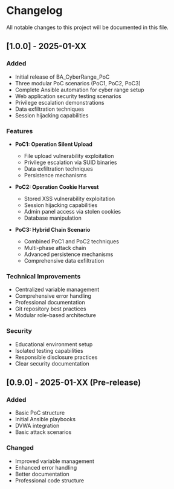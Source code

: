 # Changelog

All notable changes to this project will be documented in this file.

## [1.0.0] - 2025-01-XX

### Added
- Initial release of BA_CyberRange_PoC
- Three modular PoC scenarios (PoC1, PoC2, PoC3)
- Complete Ansible automation for cyber range setup
- Web application security testing scenarios
- Privilege escalation demonstrations
- Data exfiltration techniques
- Session hijacking capabilities

### Features
- **PoC1: Operation Silent Upload**
  - File upload vulnerability exploitation
  - Privilege escalation via SUID binaries
  - Data exfiltration techniques
  - Persistence mechanisms

- **PoC2: Operation Cookie Harvest**
  - Stored XSS vulnerability exploitation
  - Session hijacking capabilities
  - Admin panel access via stolen cookies
  - Database manipulation

- **PoC3: Hybrid Chain Scenario**
  - Combined PoC1 and PoC2 techniques
  - Multi-phase attack chain
  - Advanced persistence mechanisms
  - Comprehensive data exfiltration

### Technical Improvements
- Centralized variable management
- Comprehensive error handling
- Professional documentation
- Git repository best practices
- Modular role-based architecture

### Security
- Educational environment setup
- Isolated testing capabilities
- Responsible disclosure practices
- Clear security documentation

## [0.9.0] - 2025-01-XX (Pre-release)

### Added
- Basic PoC structure
- Initial Ansible playbooks
- DVWA integration
- Basic attack scenarios

### Changed
- Improved variable management
- Enhanced error handling
- Better documentation
- Professional code structure 